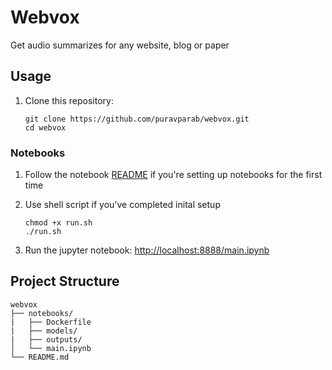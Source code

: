 # Webvox

Get audio summarizes for any website, blog or paper

## Usage
1. Clone this repository:
	```
	git clone https://github.com/puravparab/webvox.git
	cd webvox
	```

### Notebooks
1. Follow the notebook [README](./notebooks) if you're setting up notebooks for the first time
2. Use shell script if you've completed inital setup
	```
	chmod +x run.sh
	./run.sh
	```

3. Run the jupyter notebook: [http://localhost:8888/main.ipynb](http://localhost:8888)

## Project Structure

```
webvox
├── notebooks/
|   ├── Dockerfile
|   ├── models/
|   ├── outputs/
│   └── main.ipynb
└── README.md
```